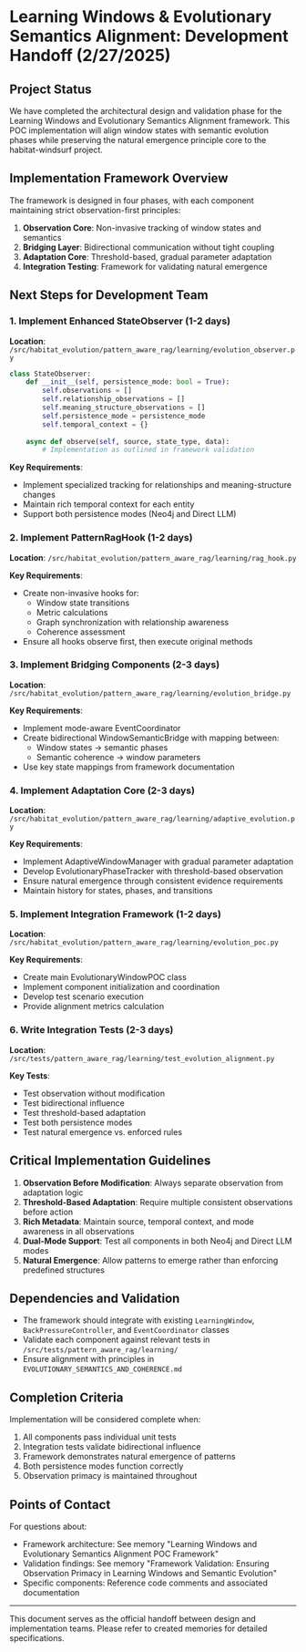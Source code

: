 # Learning Windows & Evolutionary Semantics Alignment: Development Handoff (2/27/2025)

## Project Status

We have completed the architectural design and validation phase for the Learning Windows and Evolutionary Semantics Alignment framework. This POC implementation will align window states with semantic evolution phases while preserving the natural emergence principle core to the habitat-windsurf project.

## Implementation Framework Overview

The framework is designed in four phases, with each component maintaining strict observation-first principles:

1. **Observation Core**: Non-invasive tracking of window states and semantics
2. **Bridging Layer**: Bidirectional communication without tight coupling
3. **Adaptation Core**: Threshold-based, gradual parameter adaptation
4. **Integration Testing**: Framework for validating natural emergence

## Next Steps for Development Team

### 1. Implement Enhanced StateObserver (1-2 days)

**Location**: `/src/habitat_evolution/pattern_aware_rag/learning/evolution_observer.py`

```python
class StateObserver:
    def __init__(self, persistence_mode: bool = True):
        self.observations = []
        self.relationship_observations = []
        self.meaning_structure_observations = []
        self.persistence_mode = persistence_mode
        self.temporal_context = {}
        
    async def observe(self, source, state_type, data):
        # Implementation as outlined in framework validation
```

**Key Requirements**:
- Implement specialized tracking for relationships and meaning-structure changes
- Maintain rich temporal context for each entity
- Support both persistence modes (Neo4j and Direct LLM)

### 2. Implement PatternRagHook (1-2 days)

**Location**: `/src/habitat_evolution/pattern_aware_rag/learning/rag_hook.py`

**Key Requirements**:
- Create non-invasive hooks for:
  - Window state transitions
  - Metric calculations
  - Graph synchronization with relationship awareness
  - Coherence assessment
- Ensure all hooks observe first, then execute original methods

### 3. Implement Bridging Components (2-3 days)

**Location**: `/src/habitat_evolution/pattern_aware_rag/learning/evolution_bridge.py`

**Key Requirements**:
- Implement mode-aware EventCoordinator
- Create bidirectional WindowSemanticBridge with mapping between:
  - Window states → semantic phases
  - Semantic coherence → window parameters
- Use key state mappings from framework documentation

### 4. Implement Adaptation Core (2-3 days)

**Location**: `/src/habitat_evolution/pattern_aware_rag/learning/adaptive_evolution.py`

**Key Requirements**:
- Implement AdaptiveWindowManager with gradual parameter adaptation
- Develop EvolutionaryPhaseTracker with threshold-based observation
- Ensure natural emergence through consistent evidence requirements
- Maintain history for states, phases, and transitions

### 5. Implement Integration Framework (1-2 days)

**Location**: `/src/habitat_evolution/pattern_aware_rag/learning/evolution_poc.py`

**Key Requirements**:
- Create main EvolutionaryWindowPOC class
- Implement component initialization and coordination
- Develop test scenario execution
- Provide alignment metrics calculation

### 6. Write Integration Tests (2-3 days)

**Location**: `/src/tests/pattern_aware_rag/learning/test_evolution_alignment.py`

**Key Tests**:
- Test observation without modification
- Test bidirectional influence
- Test threshold-based adaptation
- Test both persistence modes
- Test natural emergence vs. enforced rules

## Critical Implementation Guidelines

1. **Observation Before Modification**: Always separate observation from adaptation logic
2. **Threshold-Based Adaptation**: Require multiple consistent observations before action
3. **Rich Metadata**: Maintain source, temporal context, and mode awareness in all observations
4. **Dual-Mode Support**: Test all components in both Neo4j and Direct LLM modes
5. **Natural Emergence**: Allow patterns to emerge rather than enforcing predefined structures

## Dependencies and Validation

- The framework should integrate with existing `LearningWindow`, `BackPressureController`, and `EventCoordinator` classes
- Validate each component against relevant tests in `/src/tests/pattern_aware_rag/learning/`
- Ensure alignment with principles in `EVOLUTIONARY_SEMANTICS_AND_COHERENCE.md`

## Completion Criteria

Implementation will be considered complete when:

1. All components pass individual unit tests
2. Integration tests validate bidirectional influence
3. Framework demonstrates natural emergence of patterns
4. Both persistence modes function correctly
5. Observation primacy is maintained throughout

## Points of Contact

For questions about:
- Framework architecture: See memory "Learning Windows and Evolutionary Semantics Alignment POC Framework"
- Validation findings: See memory "Framework Validation: Ensuring Observation Primacy in Learning Windows and Semantic Evolution"
- Specific components: Reference code comments and associated documentation

---

This document serves as the official handoff between design and implementation teams. Please refer to created memories for detailed specifications.
